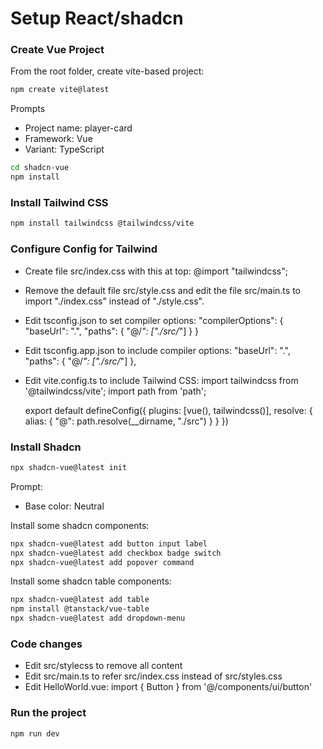 # Setup React/shadcn 

### Create Vue Project
From the root folder, create vite-based project:
```bash
npm create vite@latest
```

Prompts
-	Project name: player-card
-	Framework: Vue
-	Variant: TypeScript

```bash
cd shadcn-vue
npm install
```

### Install Tailwind CSS
```bash
npm install tailwindcss @tailwindcss/vite
```

### Configure Config for Tailwind
- Create file src/index.css with this at top:
	@import "tailwindcss";

- Remove the default file src/style.css and edit the file src/main.ts
  to import "./index.css" instead of "./style.css".

- Edit tsconfig.json to set compiler options:
	"compilerOptions": {
	  "baseUrl": ".",
	  "paths": {
	    "@/*": ["./src/*"]
	  }
	}

- Edit tsconfig.app.json to include compiler options:
	"baseUrl": ".",
	"paths": {
		"@/*": ["./src/*"]
	},

- Edit vite.config.ts to include Tailwind CSS:
	import tailwindcss from '@tailwindcss/vite';
	import path from 'path';

	export default defineConfig({
  	plugins: [vue(), tailwindcss()],
  	resolve: {
    	alias: {
      	"@": path.resolve(__dirname, "./src")
    	}
  	}
	})

### Install Shadcn
```bash
npx shadcn-vue@latest init
```

Prompt:
-	Base color: Neutral

Install some shadcn components:
```bash
npx shadcn-vue@latest add button input label
npx shadcn-vue@latest add checkbox badge switch
npx shadcn-vue@latest add popover command
```

Install some shadcn table components:
```bash
npx shadcn-vue@latest add table
npm install @tanstack/vue-table
npx shadcn-vue@latest add dropdown-menu
```

### Code changes
- Edit src/stylecss to remove all content
- Edit src/main.ts to refer src/index.css instead of src/styles.css
- Edit HelloWorld.vue:
	import { Button } from '@/components/ui/button'

### Run the project
```bash
npm run dev
```
